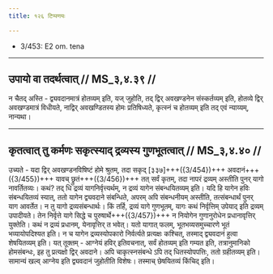 ```yaml
---
title: १२६ टिप्पणयः

---
```

- 3/453: E2 om. tena

____________________________________________


## उपायो वा तदर्थत्वात् // MS_३,४.३९ //

न चैतद् अस्ति - द्व्यवदानमात्रं होतव्यम् इति, यज् जुहोति, तद् द्विर् अवखण्डनेन संस्कर्तव्यम् इति, होतव्ये द्विर् अवखण्डमात्रं विधीयते, नाद्विर् अवखण्डितस्य होमः प्रतिषिध्यते, कृत्स्नं च होतव्यम् इति तद् एवं न्याय्यम्, नान्यथा।


____________________________________________


## कृतत्वात् तु कर्मणः सकृत्स्याद् द्रव्यस्य गुणभूतत्वात् // MS_३,४.४० //

उच्यते - यदा द्विर् अवखण्डनविषिष्टं होमे श्रुतम्, तदा सकृद् [३३७]+++({3/454})+++ अवदानं+++({3/455})+++ यावच् छ्रुतं+++({3/456})+++ तत् सर्वं कृतम्, तदा नापरं द्रव्यम् अस्तीति पुनर् यागो नावर्तितव्यः। कथं? तद् धि द्रव्यं यागनिर्वृत्त्यर्थम्, न द्रव्यं यागेन संबन्धयितव्यम् इति। यदि हि यागेन हविः संबन्धयितव्यं स्यात्, ततो यागेन द्व्यवदाने संबन्धिते, अपरम् अपि संबन्धनीयम् अस्तीति, तत्संबन्धार्थं पुनर् याग आवर्तेत। न तु यागो द्रव्यसंबन्धार्थः। किं तर्हि, द्रव्यं यागे गुणभूतम्, यागः कथं निर्वृत्तिम् उपेयाद् इति द्रव्यम् उपादीयते। तेन निर्वृत्ते यागे सिद्धे च पुरुषार्थे+++({3/457})+++ न नियोगेन गुणानुरोधेन प्रधानावृत्तिर् युक्तेति।
कथं न द्रव्यं प्रधानम्, येनावृत्तिर् त भवेत्। यतो यागात् फलम्, भूतभव्यसमुच्चारणे भूतं भव्यायोपदिश्यत इति। न च यागेन द्रव्यस्योपकारो निर्वर्त्यते प्रत्यक्षः कश्चित्, तस्माद् द्व्यवदानं हुत्वा शेषयितव्यम् इति। यत् तूक्तम् - आग्नेयं हविर् इतिवचनात्, सर्वं होतव्यम् इति गम्यत इति, तत्रानुमानिको होमसंबन्धः, इह तु प्रत्यक्षो द्विर् अवदाने। अपि चाकृत्स्नसंबन्धे ऽपि तद् धितस्योपपत्तिः, ततो ग्रहीतव्यम् इति। सामान्यं खल्व् आग्नेय इति द्व्यवदानं जुहोतीति विशेषः। तस्माच् छेषयितव्यं किंचिद् इति।
